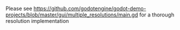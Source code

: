Please see https://github.com/godotengine/godot-demo-projects/blob/master/gui/multiple_resolutions/main.gd for a thorough resolution implementation
